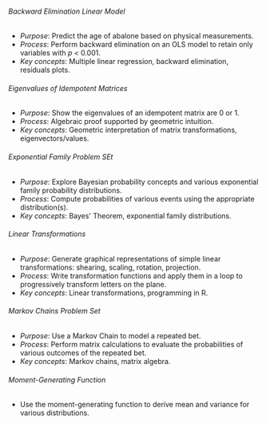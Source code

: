 ###### Backward Elimination Linear Model
- *Purpose*: Predict the age of abalone based on physical measurements.  
- *Process*: Perform backward elimination on an OLS model to retain only variables with *p* < 0.001.  
- *Key concepts*: Multiple linear regression, backward elimination, residuals plots.  

###### Eigenvalues of Idempotent Matrices
- *Purpose*: Show the eigenvalues of an idempotent matrix are 0 or 1.  
- *Process*: Algebraic proof supported by geometric intuition.  
- *Key concepts*: Geometric interpretation of matrix transformations, eigenvectors/values.  

###### Exponential Family Problem SEt
- *Purpose*: Explore Bayesian probability concepts and various exponential family probability distributions.  
- *Process*: Compute probabilities of various events using the appropriate distribution(s).  
- *Key concepts*: Bayes' Theorem, exponential family distributions.  

###### Linear Transformations
- *Purpose*: Generate graphical representations of simple linear transformations: shearing, scaling, rotation, projection.  
- *Process*: Write transformation functions and apply them in a loop to progressively transform letters on the plane.  
- *Key concepts*: Linear transformations, programming in R.

###### Markov Chains Problem Set
- *Purpose*: Use a Markov Chain to model a repeated bet.  
- *Process*: Perform matrix calculations to evaluate the probabilities of various outcomes of the repeated bet.  
- *Key concepts*: Markov chains, matrix algebra.  

###### Moment-Generating Function
- Use the moment-generating function to derive mean and variance for various distributions.